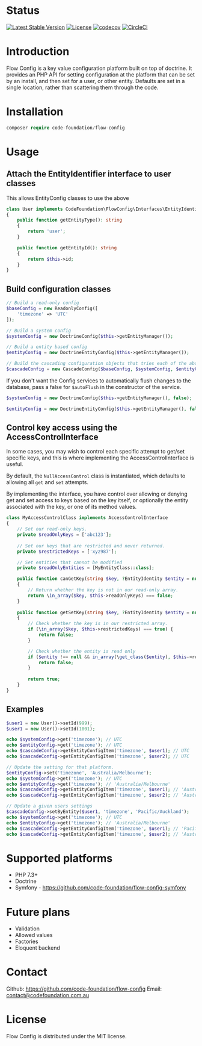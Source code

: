 # Status

[![Latest Stable Version](https://poser.pugx.org/code-foundation/flow-config/v/stable)](https://packagist.org/packages/code-foundation/flow-config) [![License](https://poser.pugx.org/code-foundation/flow-config/license)](https://packagist.org/packages/code-foundation/flow-config) [![codecov](https://codecov.io/gh/code-foundation/flow-config/branch/master/graph/badge.svg)](https://codecov.io/gh/code-foundation/flow-config)
[![CircleCI](https://circleci.com/gh/code-foundation/flow-config.svg?style=svg)](https://circleci.com/gh/code-foundation/flow-config)

# Introduction

Flow Config is a key value configuration platform built on top of doctrine. It provides an PHP API for setting configuration
 at the platform that can be set by an install, and then set for a user, or other entity. Defaults are set in a single
 location, rather than scattering them through the code.

# Installation

```php
composer require code-foundation/flow-config
```

# Usage

## Attach the EntityIdentifier interface to user classes

This allows EntityConfig classes to use the above 

```php
class User implements CodeFoundation\FlowConfig\Interfaces\EntityIdentifier
{
    public function getEntityType(): string
    {
        return 'user';
    }

    public function getEntityId(): string
    {
        return $this->id;
    }
}

```

## Build configuration classes

```php
// Build a read-only config
$baseConfig = new ReadonlyConfig([
    'timezone' => 'UTC'
]);

// Build a system config
$systemConfig = new DoctrineConfig($this->getEntityManager());

// Build a entity based config
$entityConfig = new DoctrineEntityConfig($this->getEntityManager());

// Build the cascading configuration objects that tries each of the above in turn.
$cascadeConfig = new CascadeConfig($baseConfig, $systemConfig, $entityConfig);
```

If you don't want the Config services to automatically flush changes to the database, pass a false for `$autoFlush` in
 the constructor of the service.

```php
$systemConfig = new DoctrineConfig($this->getEntityManager(), false);

$entityConfig = new DoctrineEntityConfig($this->getEntityManager(), false);
```

## Control key access using the AccessControlInterface
In some cases, you may wish to control each specific attempt to get/set specific keys, and this is where implementing
the AccessControlInterface is useful.

By default, the `NullAccessControl` class is instantiated, which defaults to allowing all `get` and `set` attempts.

By implementing the interface, you have control over allowing or denying get and set access to keys based on the key
itself, or optionally the entity associated with the key, or one of its method values.
```php
class MyAccessControlClass implements AccessControlInterface
{
    // Set our read-only keys.
    private $readOnlyKeys = ['abc123'];
    
    // Set our keys that are restricted and never returned.
    private $restrictedKeys = ['xyz987'];

    // Set entities that cannot be modified
    private $readOnlyEntities = [MyEntityClass::class];

    public function canGetKey(string $key, ?EntityIdentity $entity = null): bool
    {
        // Return whether the key is not in our read-only array.
        return \in_array($key, $this->readOnlyKeys) === false;
    }
    
    public function getSetKey(string $key, ?EntityIdentity $entity = null): bool
    {
        // Check whether the key is in our restricted array.
        if (\in_array($key, $this->restrictedKeys) === true) {
            return false;
        }

        // Check whether the entity is read only
        if ($entity !== null && in_array(\get_class($entity), $this->readOnlyEntities) === true) {
            return false;
        }
        
        return true;
    }
}
``` 

## Examples

```php
$user1 = new User()->setId(999);
$user1 = new User()->setId(1001);

echo $systemConfig->get('timezone'); // UTC
echo $entityConfig->get('timezone'); // UTC
echo $cascadeConfig->getEntityConfigItem('timezone', $user1); // UTC
echo $cascadeConfig->getEntityConfigItem('timezone', $user2); // UTC

// Update the setting for that platform.
$entityConfig->set('timezone', 'Australia/Melbourne');
echo $systemConfig->get('timezone'); // UTC
echo $entityConfig->get('timezone'); // 'Australia/Melbourne'
echo $cascadeConfig->getEntityConfigItem('timezone', $user1); // 'Australia/Melbourne'
echo $cascadeConfig->getEntityConfigItem('timezone', $user2); // 'Australia/Melbourne'

// Update a given users settings
$cascadeConfig->setByEntity($user1, 'timezone', 'Pacific/Auckland');
echo $systemConfig->get('timezone'); // UTC
echo $entityConfig->get('timezone'); // 'Australia/Melbourne'
echo $cascadeConfig->getEntityConfigItem('timezone', $user1); // 'Pacific/Auckland'
echo $cascadeConfig->getEntityConfigItem('timezone', $user2); // 'Australia/Melbourne'
```

# Supported platforms
* PHP 7.3+
* Doctrine
* Symfony - https://github.com/code-foundation/flow-config-symfony

# Future plans
* Validation
* Allowed values
* Factories
* Eloquent backend

# Contact

Github: https://github.com/code-foundation/flow-config
Email: contact@codefoundation.com.au

# License
Flow Config is distributed under the MIT license.
